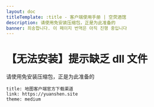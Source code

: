 ```yaml
---
layout: doc
titleTemplate: :title - 客户端使用手册 | 空荧酒馆
description: 请使用免安装压缩包，正是为此准备的
banner: 죄송합니다. 이 페이지 번역은 아직 진행 중입니다
---
```


[文：【无法安装】提示缺乏dll文件]: # 'https://support.qq.com/products/321980/faqs/127820'

# 【无法安装】提示缺乏 dll 文件

请使用免安装压缩包，正是为此准备的

```card
title: 地图客户端官方下载渠道
link: https://yuanshen.site
theme: medium
```
